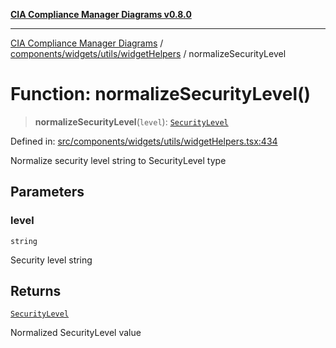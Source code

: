 [**CIA Compliance Manager Diagrams v0.8.0**](../../../../../README.md)

***

[CIA Compliance Manager Diagrams](../../../../../modules.md) / [components/widgets/utils/widgetHelpers](../README.md) / normalizeSecurityLevel

# Function: normalizeSecurityLevel()

> **normalizeSecurityLevel**(`level`): [`SecurityLevel`](../../../../../types/cia/type-aliases/SecurityLevel.md)

Defined in: [src/components/widgets/utils/widgetHelpers.tsx:434](https://github.com/Hack23/cia-compliance-manager/blob/791b5a1b6e700c8b8480de209374e4cb1086330d/src/components/widgets/utils/widgetHelpers.tsx#L434)

Normalize security level string to SecurityLevel type

## Parameters

### level

`string`

Security level string

## Returns

[`SecurityLevel`](../../../../../types/cia/type-aliases/SecurityLevel.md)

Normalized SecurityLevel value
